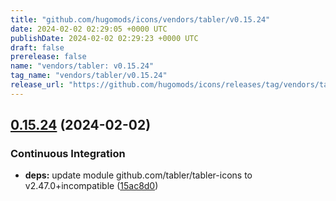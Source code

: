 ```yaml
---
title: "github.com/hugomods/icons/vendors/tabler/v0.15.24"
date: 2024-02-02 02:29:05 +0000 UTC
publishDate: 2024-02-02 02:29:23 +0000 UTC
draft: false
prerelease: false
name: "vendors/tabler: v0.15.24"
tag_name: "vendors/tabler/v0.15.24"
release_url: "https://github.com/hugomods/icons/releases/tag/vendors/tabler/v0.15.24"
---
```


## [0.15.24](https://github.com/hugomods/icons/compare/vendors/tabler/v0.15.23...vendors/tabler/v0.15.24) (2024-02-02)


### Continuous Integration

* **deps:** update module github.com/tabler/tabler-icons to v2.47.0+incompatible ([15ac8d0](https://github.com/hugomods/icons/commit/15ac8d01069292b769a668d850b6bdafcef8eb6d))
